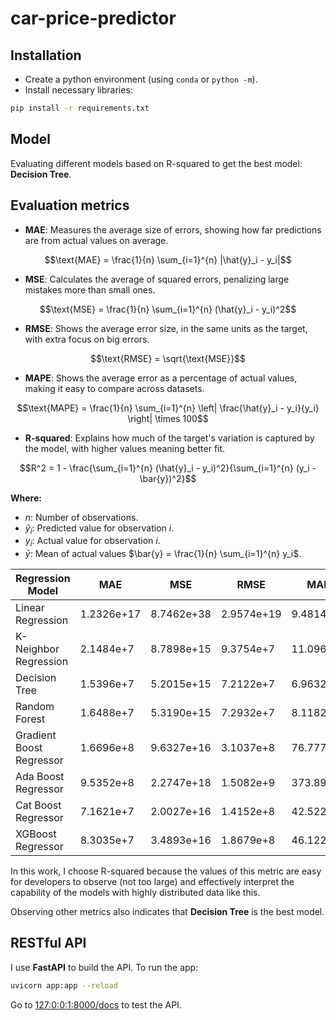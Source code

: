 # car-price-predictor

## Installation
* Create a python environment (using `conda` or `python -m`).
* Install necessary libraries:
```sh
pip install -r requirements.txt
```

## Model
Evaluating different models based on R-squared to get the best model: **Decision Tree**.

## Evaluation metrics
* **MAE**: Measures the average size of errors, showing how far predictions are from actual values on average.
```math
\text{MAE} = \frac{1}{n} \sum_{i=1}^{n} |\hat{y}_i - y_i|
```
* **MSE**: Calculates the average of squared errors, penalizing large mistakes more than small ones.
```math
\text{MSE} = \frac{1}{n} \sum_{i=1}^{n} (\hat{y}_i - y_i)^2
```
* **RMSE**: Shows the average error size, in the same units as the target, with extra focus on big errors.
```math
\text{RMSE} = \sqrt{\text{MSE}}
```
* **MAPE**: Shows the average error as a percentage of actual values, making it easy to compare across datasets.
```math
\text{MAPE} = \frac{1}{n} \sum_{i=1}^{n} \left| \frac{\hat{y}_i - y_i}{y_i} \right| \times 100
```
* **R-squared**: Explains how much of the target's variation is captured by the model, with higher values meaning better fit.
```math
R^2 = 1 - \frac{\sum_{i=1}^{n} (\hat{y}_i - y_i)^2}{\sum_{i=1}^{n} (y_i - \bar{y})^2}
```
**Where:**
* $n$: Number of observations.
* $\hat{y}_i$: Predicted value for observation $i$.
* $y_i$: Actual value for observation $i$.
* $\bar{y}$: Mean of actual values $\bar{y} = \frac{1}{n} \sum_{i=1}^{n} y_i$.

| Regression Model        | MAE             | MSE             | RMSE            | MAPE            | R-square            |
|-------------------------|-----------------|-----------------|-----------------|-----------------|---------------|
| Linear Regression       | 1.2326e+17      | 8.7462e+38      | 2.9574e+19      | 9.4814e+10      | -3.3609e+21   |
| K-Neighbor Regression   | 2.1484e+7       | 8.7898e+15      | 9.3754e+7       | 11.0963         | 0.9662        |
| Decision Tree           | 1.5396e+7       | 5.2015e+15      | 7.2122e+7       | 6.9632          | 0.9800        |
| Random Forest           | 1.6488e+7       | 5.3190e+15      | 7.2932e+7       | 8.1182          | 0.9796        |
| Gradient Boost Regressor| 1.6696e+8       | 9.6327e+16      | 3.1037e+8       | 76.7775         | 0.6298        |
| Ada Boost Regressor     | 9.5352e+8       | 2.2747e+18      | 1.5082e+9       | 373.8944        | -7.7408       |
| Cat Boost Regressor     | 7.1621e+7       | 2.0027e+16      | 1.4152e+8       | 42.5228         | 0.9230        |
| XGBoost Regressor       | 8.3035e+7       | 3.4893e+16      | 1.8679e+8       | 46.1225         | 0.8659        |

In this work, I choose R-squared because the values of this metric are easy for developers to observe (not too large) and effectively interpret the capability of the models with highly distributed data like this.

Observing other metrics also indicates that **Decision Tree** is the best model.

## RESTful API
I use **FastAPI** to build the API. To run the app:
```sh
uvicorn app:app --reload
```
Go to <u>127:0:0:1:8000/docs</u> to test the API.
